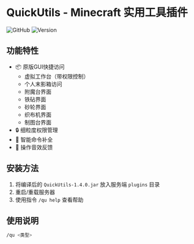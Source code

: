 # QuickUtils - Minecraft 实用工具插件

![GitHub](https://img.shields.io/badge/Minecraft-1.21.5-blueviolet)
![Version](https://img.shields.io/badge/Version-1.4.0-success)

## 功能特性
- 📦 原版GUI快捷访问
  - 虚拟工作台（带权限控制）
  - 个人末影箱访问
  - 附魔台界面
  - 铁砧界面
  - 砂轮界面
  - 织布机界面
  - 制图台界面
- 🔒 细粒度权限管理
- 📝 智能命令补全
- 🎵 操作音效反馈

## 安装方法
1. 将编译后的 `QuickUtils-1.4.0.jar` 放入服务端 `plugins` 目录
2. 重启/重载服务器
3. 使用指令 `/qu help` 查看帮助

## 使用说明
```bash
/qu <类型>